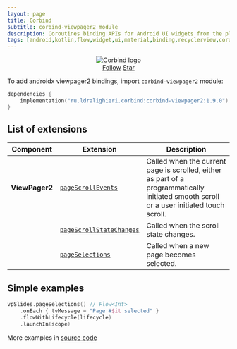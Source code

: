 ```yaml
---
layout: page
title: Corbind
subtitle: corbind-viewpager2 module
description: Coroutines binding APIs for Android UI widgets from the platform and support libraries. Androidx viewpager2 bindings.
tags: [android,kotlin,flow,widget,ui,material,binding,recyclerview,coroutines,kotlin-extensions,kotlin-library,android-library,fragment,viewpager,activity,drawerlayout,appcompat,kotlin-coroutines,swiperefreshlayout,android-ui-widgets]
---
```


<div style="text-align: center">
    <img src="https://ldralighieri.github.io/Corbind/img/corbind.svg" alt="Corbind logo"/>
</div>

<script async defer src="https://buttons.github.io/buttons.js"></script>
<div style="text-align: center">
  <a class="github-button" href="https://github.com/LDRAlighieri" data-size="large" aria-label="Follow @LDRAlighieri on GitHub">Follow</a>
  <a class="github-button" href="https://github.com/LDRAlighieri/Corbind" data-icon="octicon-star" data-size="large" aria-label="Star LDRAlighieri/Corbind on GitHub">Star</a>
</div>

To add androidx viewpager2 bindings, import `corbind-viewpager2` module:

```kotlin
dependencies {
    implementation("ru.ldralighieri.corbind:corbind-viewpager2:1.9.0")
}
```

## List of extensions

Component | Extension | Description
--|---|--
**ViewPager2** | [`pageScrollEvents`][ViewPager2_pageScrollEvents] | Called when the current page is scrolled, either as part of a programmatically initiated smooth scroll or a user initiated touch scroll.
               | [`pageScrollStateChanges`][ViewPager2_pageScrollStateChanges] | Called when the scroll state changes.
               | [`pageSelections`][ViewPager2_pageSelections] | Called when a new page becomes selected.


## Simple examples

```kotlin
vpSlides.pageSelections() // Flow<Int>
    .onEach { tvMessage = "Page #$it selected" }
    .flowWithLifecycle(lifecycle)
    .launchIn(scope)
```

More examples in [source code][source]

[source]: https://github.com/LDRAlighieri/Corbind/tree/master/corbind-viewpager2

[ViewPager2_pageScrollEvents]: https://github.com/LDRAlighieri/Corbind/blob/master/corbind-viewpager2/src/main/kotlin/ru/ldralighieri/corbind/viewpager2/ViewPager2PageScrollEvents.kt
[ViewPager2_pageScrollStateChanges]: https://github.com/LDRAlighieri/Corbind/blob/master/corbind-viewpager2/src/main/kotlin/ru/ldralighieri/corbind/viewpager2/ViewPager2PageScrollStateChanges.kt
[ViewPager2_pageSelections]: https://github.com/LDRAlighieri/Corbind/blob/master/corbind-viewpager2/src/main/kotlin/ru/ldralighieri/corbind/viewpager2/ViewPager2PageSelections.kt

